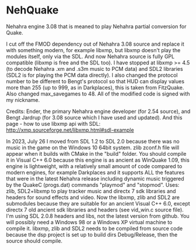 # NehQuake
Nehahra engine 3.08 that is meaned to play Nehahra partial conversion for Quake.

I cut off the FMOD dependency out of Nehahra 3.08 source and replace it with something modern, for example libxmp, but libxmp doesn't play the modules itself, only via the SDL.
And now Nehahra source is fully GPL compatible (libxmp is free and the SDL too).
I have stopped at libxmp >= 4.5 (to decode Nehahra .xm and .s3m music to PCM data) and SDL2 libraries (SDL2 is for playing the PCM data directly).
I also changed the protocol number to be different to Bengt's protocol so that HUD can display values more than 255 (up to 999, as in Darkplaces), this is taken from FitzQuake.
Also changed max_savegames to 48.
All of the modified code is signed with my nickname.

Credits: Ender, the primary Nehahra engine developer (for 2.54 source), and Bengt Jardrup (for 3.08 source which I have used and updated).
And this page - how to use libxmp api with SDL: http://xmp.sourceforge.net/libxmp.html#sdl-example 

In 2023, July 26 I moved from SDL 1.2 to SDL 2.0 because there was no music in the game on the Windows 10 64bit system.
zlib zconf.h file will appear when it builds with CMake in the "build" folder.
You should compile it in Visual C++ 6.0 because this engine is as ancient as WinQuake 1.09, this engine is lightweight, with a relatively small amount of code compared to modern engines, for example Darkplaces and it supports ALL the features that were in the latest Nehahra release including dynamic music triggered by the QuakeC (progs.dat) commands "playmod" and "stopmod".
Uses: zlib, SDL2+libxmp to play tracker music and directx 7 sdk libraries and headers for sound effects and video.
Now the libxmp, zlib and SDL2 are submodules because they are suitable for an ancient Visual C++ 6.0, except directx 7 old ancient sdk libraries and headers (see vid_win.c source file). I'm using SDL 2.0.8 headers and libs, not the latest version from github. You will possibly need a Windows 98 or a Windows XP virtual machine to compile it.
libxmp, zlib and SDL2 needs to be compiled from source code because the dsp project is set up to build dirs Debug/Release, then the source should compile.
